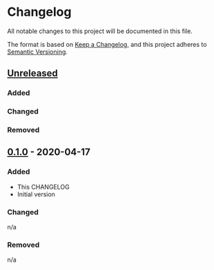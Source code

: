 # Changelog

All notable changes to this project will be documented in this file.

The format is based on [Keep a Changelog](https://keepachangelog.com/en/1.0.0/),
and this project adheres to [Semantic Versioning](https://semver.org/spec/v2.0.0.html).

## [Unreleased]

### Added
### Changed
### Removed

## [0.1.0] - 2020-04-17

### Added

- This CHANGELOG
- Initial version

### Changed

n/a

### Removed

n/a

[Unreleased]: https://gitlab.com/guardianproject-ops/terraform-aws-lambda-matrix-alertmanager/compare/0.1.0...HEAD
[0.1.0]: https://gitlab.com/guardianproject-ops/terraform-aws-lambda-matrix-alertmanager/tag/0.1.0

